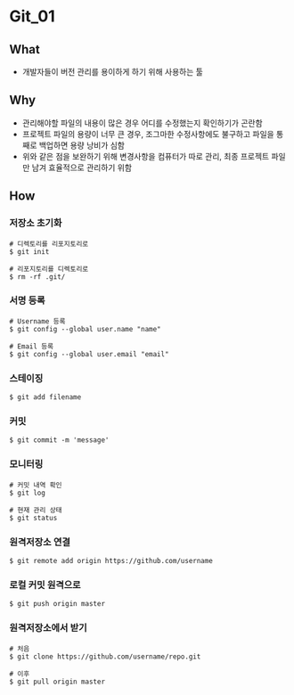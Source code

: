 # Git_01

## What

-   개발자들이 버전 관리를 용이하게 하기 위해 사용하는 툴



## Why

-   관리해야할 파일의 내용이 많은 경우 어디를 수정했는지 확인하기가 곤란함
-   프로젝트 파일의 용량이 너무 큰 경우, 조그마한 수정사항에도 불구하고 파일을 통째로 백업하면 용량 낭비가 심함
-   위와 같은 점을 보완하기 위해 변경사항을 컴퓨터가 따로 관리, 최종 프로젝트 파일만 남겨 효율적으로 관리하기 위함




## How
### 저장소 초기화

```
# 디렉토리를 리포지토리로
$ git init

# 리포지토리를 디렉토리로
$ rm -rf .git/
```

### 서명 등록

```
# Username 등록
$ git config --global user.name "name"

# Email 등록
$ git config --global user.email "email"
```

### 스테이징

```
$ git add filename
```

### 커밋

```
$ git commit -m 'message'
```

### 모니터링

```
# 커밋 내역 확인
$ git log

# 현재 관리 상태
$ git status
```

### 원격저장소 연결

```
$ git remote add origin https://github.com/username
```

### 로컬 커밋 원격으로

```
$ git push origin master
```

### 원격저장소에서 받기

```
# 처음
$ git clone https://github.com/username/repo.git

# 이후
$ git pull origin master
```

